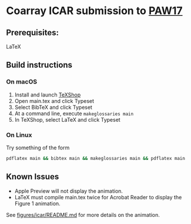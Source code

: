 # Coarray ICAR submission to [PAW17]

## Prerequisites: 
LaTeX

## Build instructions

### On macOS 
1. Install and launch [TeXShop]
2. Open main.tex and click Typeset
3. Select BibTeX and click Typeset
4. At a command line, execute `makeglossaries main`
5. In TeXShop, select LaTeX and click Typeset

### On Linux

Try something of the form
```bash
pdflatex main && bibtex main && makeglossaries main && pdflatex main
```

## Known Issues
* Apple Preview will not display the animation.
* LaTeX must compile main.tex twice for Acrobat Reader to display the Figure 1 animation.

See [figures/icar/README.md] for more details on the animation.

[figures/icar/README.md]: figures/icar/README.md
[PAW17]: http://sourceryinstitute.github.io/PAW/
[TeXShop]: http://pages.uoregon.edu/koch/texshop/
